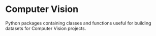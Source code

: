 # Computer Vision
Python packages containing classes and functions useful for building datasets for Computer Vision projects.
